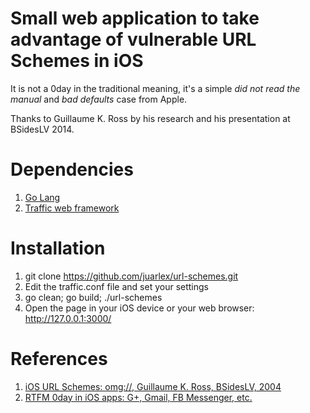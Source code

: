 Small web application to take advantage of vulnerable URL Schemes in iOS 
========================================================================

It is not a 0day in the traditional meaning, it's a simple _did not read the manual_ and _bad defaults_ case from Apple.

Thanks to Guillaume K. Ross by his research and his presentation at BSidesLV 2014.

Dependencies
============

1. [Go Lang](http://golang.org/dl/)
2. [Traffic web framework](https://github.com/pilu/traffic)

Installation
============

1. git clone https://github.com/juarlex/url-schemes.git
2. Edit the traffic.conf file and set your settings
3. go clean; go build; ./url-schemes
4. Open the page in your iOS device or your web browser: http://127.0.0.1:3000/

References
==========

1. [iOS URL Schemes: omg://, Guillaume K. Ross, BSidesLV, 2004](http://www.irongeek.com/i.php?page=videos/bsideslasvegas2014/pg10-ios-url-schemes-omg-guillaume-k-ross)
2. [RTFM 0day in iOS apps: G+, Gmail, FB Messenger, etc.](http://algorithm.dk/posts/rtfm-0day-in-ios-apps-g-gmail-fb-messenger-etc)
